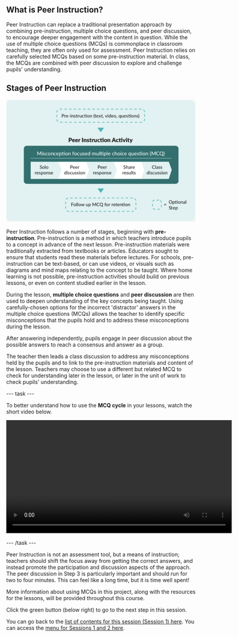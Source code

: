 ## What is Peer Instruction?

Peer Instruction can replace a traditional presentation approach by combining pre-instruction, multiple choice questions, and peer discussion, to encourage deeper engagement with the content in question. While the use of multiple choice questions (MCQs) is commonplace in classroom teaching, they are often only used for assessment. Peer Instruction relies on carefully selected MCQs based on some pre-instruction material. In class, the MCQs are combined with peer discussion to explore and challenge pupils' understanding. 

## Stages of Peer Instruction

![Diagram of the process of Peer Instruction. It shows three stages of the teaching approach: Pre-instruction, Peer Instruction activity, and multiple choice questions.](images/i1aS2-PIimage.png)

Peer Instruction follows a number of stages, beginning with **pre-instruction**. Pre-instruction is a method in which teachers introduce pupils to a concept in advance of the next lesson. Pre-instruction materials were traditionally extracted from textbooks or articles. Educators sought to ensure that students read these materials before lectures. For schools, pre-instruction can be text-based, or can use videos, or visuals such as diagrams and mind maps relating to the concept to be taught. Where home learning is not possible, pre-instruction activities should build on previous lessons, or even on content studied earlier in the lesson.

During the lesson, **multiple choice questions** and **peer discussion** are then used to deepen understanding of the key concepts being taught. Using carefully-chosen options for the incorrect 'distractor' answers in the multiple choice questions (MCQs) allows the teacher to identify specific misconceptions that the pupils hold and to address these misconceptions during the lesson. 

After answering independently, pupils engage in peer discussion about the possible answers to reach a consensus and answer as a group. 

The teacher then leads a class discussion to address any misconceptions held by the pupils and to link to the pre-instruction materials and content of the lesson. Teachers may choose to use a different but related MCQ to check for understanding later in the lesson, or later in the unit of work to check pupils' understanding.

--- task ---

To better understand how to use the **MCQ cycle** in your lessons, watch the short video below.

 <video width="600" controls>
  <source src="images/PIanimation.mp4" type="video/mp4">
  Your browser does not support mp4 video.
</video> 

--- /task ---

Peer Instruction is not an assessment tool, but a means of instruction; teachers should shift the focus away from getting the correct answers, and instead promote the participation and discussion aspects of the approach. The peer discussion in Step 3 is particularly important and should run for two to four minutes. This can feel like a long time, but it is time well spent! 

More information about using MCQs in this project, along with the resources for the lessons, will be provided throughout this course.


Click the green button (below right) to go to the next step in this session.

You can go back to the [list of contents for this session (Session 1) here](https://projects.raspberrypi.org/en/projects/gbic-peer-instruction-1).
You can access the [menu for Sessions 1 and 2 here](https://projects.raspberrypi.org/en/pathways/gbic-peer-instruction-training).
